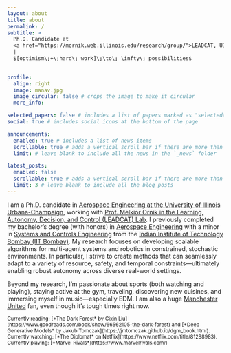 ```yaml
---
layout: about
title: about
permalink: /
subtitle: >
  Ph.D. Candidate at 
  <a href="https://mornik.web.illinois.edu/research/group/">LEADCAT, UIUC</a>
  |
  $[optimism\;+\;hard\; work]\;\to\; \infty\; possibilities$
  

profile:
  align: right
  image: manav.jpg
  image_circular: false # crops the image to make it circular
  more_info:

selected_papers: false # includes a list of papers marked as "selected={true}"
social: true # includes social icons at the bottom of the page

announcements:
  enabled: true # includes a list of news items
  scrollable: true # adds a vertical scroll bar if there are more than 3 news items
  limit: # leave blank to include all the news in the `_news` folder

latest_posts:
  enabled: false
  scrollable: true # adds a vertical scroll bar if there are more than 3 new posts items
  limit: 3 # leave blank to include all the blog posts
---
```


I am a Ph.D. candidate in [Aerospace Engineering at the University of Illinois Urbana-Champaign](https://aerospace.illinois.edu/), working with [Prof. Melkior Ornik in the Learning, Autonomy, Decision, and Control (LEADCAT) Lab](https://mornik.web.illinois.edu/research/group/). I previously completed my bachelor’s degree (with honors) in [Aerospace Engineering](https://www.aero.iitb.ac.in/home/) with a minor in [Systems and Controls Engineering](https://www.sc.iitb.ac.in/) from the [Indian Institute of Technology Bombay (IIT Bombay)](http://www.iitb.ac.in/). My research focuses on developing scalable algorithms for multi-agent systems and robotics in constrained, stochastic environments. In particular, I strive to create methods that can seamlessly adapt to a variety of resource, safety, and temporal constraints—ultimately enabling robust autonomy across diverse real-world settings.

Beyond my research, I’m passionate about sports (both watching and playing), staying active at the gym, traveling, discovering new cuisines, and immersing myself in music—especially EDM. I am also a huge [Manchester United](https://www.manutd.com/) fan, even though it’s tough times right now.

<sub>
Currently reading: [*The Dark Forest* by Cixin Liu](https://www.goodreads.com/book/show/66562105-the-dark-forest) and [*Deep Generative Models* by Jakub Tomczak](https://jmtomczak.github.io/dgm_book.html).  
Currently watching: [*The Diplomat* on Netflix](https://www.netflix.com/title/81288983).  
Currently playing: [*Marvel Rivals*](https://www.marvelrivals.com/)
</sub>